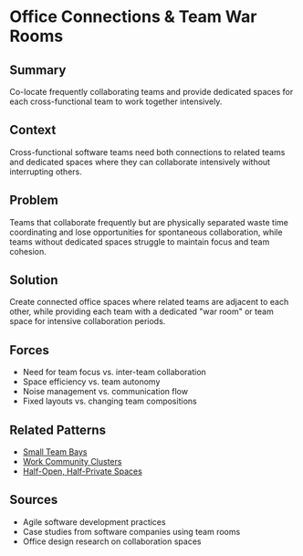---
---
# Office Connections & Team War Rooms

## Summary
Co-locate frequently collaborating teams and provide dedicated spaces for each cross-functional team to work together intensively.

## Context
Cross-functional software teams need both connections to related teams and dedicated spaces where they can collaborate intensively without interrupting others.

## Problem
Teams that collaborate frequently but are physically separated waste time coordinating and lose opportunities for spontaneous collaboration, while teams without dedicated spaces struggle to maintain focus and team cohesion.

## Solution
Create connected office spaces where related teams are adjacent to each other, while providing each team with a dedicated "war room" or team space for intensive collaboration periods.

## Forces
- Need for team focus vs. inter-team collaboration
- Space efficiency vs. team autonomy
- Noise management vs. communication flow
- Fixed layouts vs. changing team compositions

## Related Patterns
- [Small Team Bays](small-team-bays.md)
- [Work Community Clusters](work-community-clusters.md)
- [Half-Open, Half-Private Spaces](half-open-half-private-spaces.md)

## Sources
- Agile software development practices
- Case studies from software companies using team rooms
- Office design research on collaboration spaces
